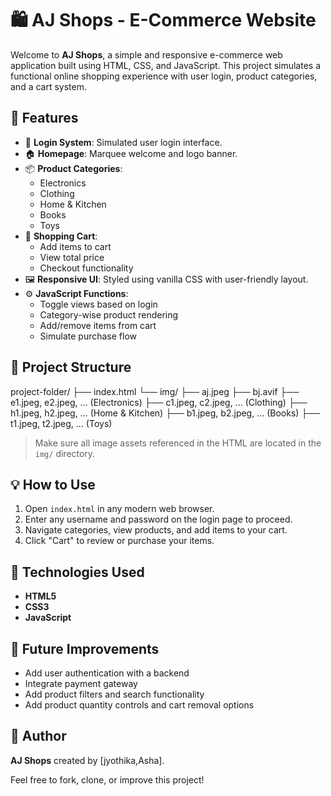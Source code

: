 # 🛍️ AJ Shops - E-Commerce Website

Welcome to **AJ Shops**, a simple and responsive e-commerce web application built using HTML, CSS, and JavaScript. This project simulates a functional online shopping experience with user login, product categories, and a cart system.

## 🚀 Features

- 🔐 **Login System**: Simulated user login interface.
- 🏠 **Homepage**: Marquee welcome and logo banner.
- 📦 **Product Categories**:
  - Electronics
  - Clothing
  - Home & Kitchen
  - Books
  - Toys
- 🛒 **Shopping Cart**:
  - Add items to cart
  - View total price
  - Checkout functionality
- 🖼️ **Responsive UI**: Styled using vanilla CSS with user-friendly layout.
- ⚙️ **JavaScript Functions**:
  - Toggle views based on login
  - Category-wise product rendering
  - Add/remove items from cart
  - Simulate purchase flow

## 📂 Project Structure

project-folder/
├── index.html
└── img/
├── aj.jpeg
├── bj.avif
├── e1.jpeg, e2.jpeg, ... (Electronics)
├── c1.jpeg, c2.jpeg, ... (Clothing)
├── h1.jpeg, h2.jpeg, ... (Home & Kitchen)
├── b1.jpeg, b2.jpeg, ... (Books)
├── t1.jpeg, t2.jpeg, ... (Toys)

> Make sure all image assets referenced in the HTML are located in the `img/` directory.

## 💡 How to Use

1. Open `index.html` in any modern web browser.
2. Enter any username and password on the login page to proceed.
3. Navigate categories, view products, and add items to your cart.
4. Click "Cart" to review or purchase your items.

## 🧰 Technologies Used

- **HTML5**
- **CSS3**
- **JavaScript**

## 📌 Future Improvements

- Add user authentication with a backend
- Integrate payment gateway
- Add product filters and search functionality
- Add product quantity controls and cart removal options

## 🙌 Author

**AJ Shops** created by [jyothika,Asha].  

Feel free to fork, clone, or improve this project!



